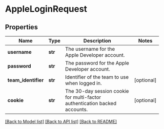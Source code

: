 # AppleLoginRequest

## Properties
Name | Type | Description | Notes
------------ | ------------- | ------------- | -------------
**username** | **str** | The username for the Apple Developer account. | 
**password** | **str** | The password for the Apple Developer account. | 
**team_identifier** | **str** | Identifier of the team to use when logged in. | [optional] 
**cookie** | **str** | The 30-day session cookie for multi-factor authentication backed accounts. | [optional] 

[[Back to Model list]](../README.md#documentation-for-models) [[Back to API list]](../README.md#documentation-for-api-endpoints) [[Back to README]](../README.md)

